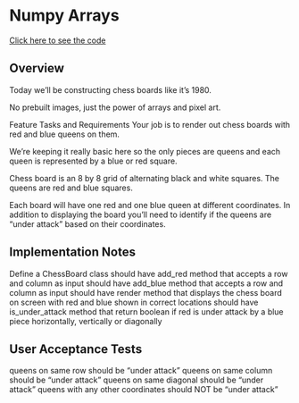 # Numpy Arrays
[Click here to see the code](chess_board.ipynb)
## Overview
Today we’ll be constructing chess boards like it’s 1980.

No prebuilt images, just the power of arrays and pixel art.

Feature Tasks and Requirements
Your job is to render out chess boards with red and blue queens on them.

We’re keeping it really basic here so the only pieces are queens and each queen is represented by a blue or red square.

Chess board is an 8 by 8 grid of alternating black and white squares. The queens are red and blue squares.

Each board will have one red and one blue queen at different coordinates. In addition to displaying the board you’ll need to identify if the queens are “under attack” based on their coordinates.

## Implementation Notes
Define a ChessBoard class
should have add_red method that accepts a row and column as input
should have add_blue method that accepts a row and column as input
should have render method that displays the chess board on screen with red and blue shown in correct locations
should have is_under_attack method that return boolean if red is under attack by a blue piece horizontally, vertically or diagonally
## User Acceptance Tests

queens on same row should be “under attack”
queens on same column should be “under attack”
queens on same diagonal should be “under attack”
queens with any other coordinates should NOT be “under attack”